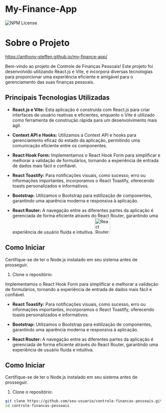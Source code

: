# My-Finance-App
![NPM License](https://img.shields.io/npm/l/license)





# Sobre o Projeto
https://anthony-steffen.github.io/my-finance-app/

Bem-vindo ao projeto de Controle de Finanças Pessoais! Este projeto foi desenvolvido utilizando React.js e Vite, e incorpora diversas tecnologias para proporcionar uma experiência eficiente e amigável para o gerenciamento das suas finanças pessoais.


## Principais Tecnologias Utilizadas

- **React.js e Vite:**
  Esta aplicação é construída com React.js para criar interfaces de usuário reativas e eficientes, enquanto o Vite é utilizado como ferramenta de construção rápida para um desenvolvimento mais ágil.

          
          

- **Context API e Hooks:**
  Utilizamos a Context API e hooks para gerenciamento eficaz do estado da aplicação, permitindo uma comunicação eficiente entre os componentes.


- **React Hook Form:**
  Implementamos o React Hook Form para simplificar e melhorar a validação de formulários, tornando a experiência de entrada de dados mais fácil e confiável.
  

- **React Toastify:**
  Para notificações visuais, como sucesso, erro ou informações importantes, incorporamos o React Toastify, oferecendo toasts personalizados e informativos.
  

- **Bootstrap:**
  Utilizamos o Bootstrap para estilização de componentes, garantindo uma aparência moderna e responsiva à aplicação.
  
          

- **React Router:**
  A navegação entre as diferentes partes da aplicação é gerenciada de forma eficiente através do React Router, garantindo uma experiência de usuário fluida e intuitiva.
  <img src="https://reactrouter.com/images/og.png" alt="React Router Logo" width="50" height="50">


## Como Iniciar

Certifique-se de ter o Node.js instalado em seu sistema antes de prosseguir.

1. Clone o repositório:

Implementamos o React Hook Form para simplificar e melhorar a validação de formulários, tornando a experiência de entrada de dados mais fácil e confiável.

- **React Toastify:** Para notificações visuais, como sucesso, erro ou informações importantes, incorporamos o React Toastify, oferecendo toasts personalizados e informativos.

- **Bootstrap:** Utilizamos o Bootstrap para estilização de componentes, garantindo uma aparência moderna e responsiva à aplicação.

- **React Router:** A navegação entre as diferentes partes da aplicação é gerenciada de forma eficiente através do React Router, garantindo uma experiência de usuário fluida e intuitiva.

## Como Iniciar

Certifique-se de ter o Node.js instalado em seu sistema antes de prosseguir.

1. Clone o repositório:

```bash
git clone https://github.com/seu-usuario/controle-financas-pessoais.git
cd controle-financas-pessoais
